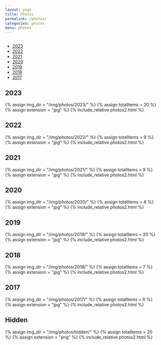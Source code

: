 ```yaml
---
layout: page
title: Photos
permalink: /photos/
categories: photos
menu: photos
---
```


<!-- Ensure Bootstrap CSS and JS are included -->
<script src="https://code.jquery.com/jquery-3.5.1.slim.min.js"></script>
<script src="https://cdn.jsdelivr.net/npm/@popperjs/core@2.5.3/dist/umd/popper.min.js"></script>
<script src="https://stackpath.bootstrapcdn.com/bootstrap/4.5.0/js/bootstrap.min.js"></script>
<script src="https://cdnjs.cloudflare.com/ajax/libs/clipboard.js/2.0.8/clipboard.min.js"></script>

<script>
  $(document).ready(function() {
    // 클릭 횟수를 저장할 변수
    let tabClickCount = 0;

    // 탭 링크 엘리먼트 가져오기
    const y2017TabLink = $('#y2017-tab');

    // 탭 클릭 이벤트 리스너 등록
    y2017TabLink.on('click', function(e) {
      // 클릭 횟수 증가
      tabClickCount++;

      // 특정 횟수 이상으로 클릭하면 이스터에그 열기
      if (tabClickCount >= 10) {
        // 2016 탭을 동적으로 추가
        $('#photosTabs').append('<li class="nav-item"><a class="nav-link" id="yHidden-tab" data-toggle="tab" href="#yHidden">Hidden</a></li>');
        
        // 클릭 횟수 초기화
        tabClickCount = 0;
      }
    });

    $('#photosTabs a').on('click', function(e) {
      e.preventDefault();
      $(this).tab('show');
    });
  });
</script>

<div class="column" id="photos">
  <div style="width:100%">
    <div class="myTabs mb-4">
      <ul class="nav nav-tabs" id="photosTabs">
        <li class="nav-item">
            <a class="nav-link active" id="y2023-tab" data-toggle="tab" href="#y2023">2023</a>
        </li>
        <li class="nav-item">
            <a class="nav-link" id="y2022-tab" data-toggle="tab" href="#y2022">2022</a>
        </li>
        <li class="nav-item">
            <a class="nav-link" id="y2021-tab" data-toggle="tab" href="#y2021">2021</a>
        </li>
        <li class="nav-item">
            <a class="nav-link" id="y2020-tab" data-toggle="tab" href="#y2020">2020</a>
        </li>
        <li class="nav-item">
            <a class="nav-link" id="y2019-tab" data-toggle="tab" href="#y2019">2019</a>
        </li>
        <li class="nav-item">
            <a class="nav-link" id="y2018-tab" data-toggle="tab" href="#y2018">2018</a>
        </li>
        <li class="nav-item">
            <a class="nav-link" id="y2017-tab" data-toggle="tab" href="#y2017">2017</a>
        </li>
      </ul>
    </div>
    <div class="tab-content">
      <div class="tab-pane fade show active" id="y2023">
        <h2>2023</h2>
        {% assign img_dir = "/img/photos/2023/" %}
        {% assign totalItems = 20 %}
        {% assign extension = "jpg" %}
        {% include_relative photos2.html %}
      </div>
      <div class="tab-pane fade" id="y2022">
        <h2>2022</h2>
        {% assign img_dir = "/img/photos/2022/" %}
        {% assign totalItems = 9 %}
        {% assign extension = "jpg" %}
        {% include_relative photos2.html %}
      </div>
      <div class="tab-pane fade" id="y2021">
        <h2>2021</h2>
        {% assign img_dir = "/img/photos/2021/" %}
        {% assign totalItems = 9 %}
        {% assign extension = "jpg" %}
        {% include_relative photos2.html %}
      </div>
      <div class="tab-pane fade" id="y2020">
        <h2>2020</h2>
        {% assign img_dir = "/img/photos/2020/" %}
        {% assign totalItems = 6 %}
        {% assign extension = "jpg" %}
        {% include_relative photos2.html %}
      </div>
      <div class="tab-pane fade" id="y2019">
        <h2>2019</h2>
        {% assign img_dir = "/img/photos/2019/" %}
        {% assign totalItems = 20 %}
        {% assign extension = "jpg" %}
        {% include_relative photos2.html %}
      </div>
      <div class="tab-pane fade" id="y2018">
        <h2>2018</h2>
        {% assign img_dir = "/img/photos/2018/" %}
        {% assign totalItems = 7 %}
        {% assign extension = "jpg" %}
        {% include_relative photos2.html %}
      </div>
      <div class="tab-pane fade" id="y2017">
        <h2>2017</h2>
        {% assign img_dir = "/img/photos/2017/" %}
        {% assign totalItems = 6 %}
        {% assign extension = "jpg" %}
        {% include_relative photos2.html %}
      </div>
      <div class="tab-pane fade" id="yHidden">
        <h2>Hidden</h2>
        {% assign img_dir = "/img/photos/hidden/" %}
        {% assign totalItems = 20 %}
        {% assign extension = "png" %}
        {% include_relative photos2.html %}
      </div>
    </div>

  </div>
</div>

